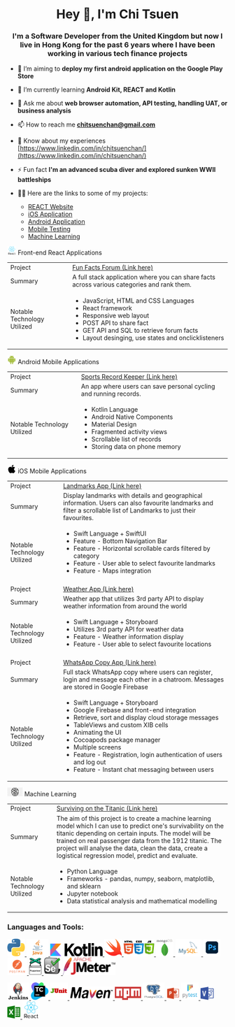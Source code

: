 <h1 align="center">Hey 👋, I'm Chi Tsuen</h1>
<h3 align="center">I'm a Software Developer from the United Kingdom but now I live in Hong Kong for the past 6 years where I have been working in various tech finance projects </h3>

- 🔭 I’m aiming to **deploy my first android application on the Google Play Store**

- 🌱 I’m currently learning **Android Kit, REACT and Kotlin**

- 💬 Ask me about **web browser automation, API testing, handling UAT, or business analysis**

- 📫 How to reach me **chitsuenchan@gmail.com**

- 📄 Know about my experiences [https://www.linkedin.com/in/chitsuenchan/](https://www.linkedin.com/in/chitsuenchan/)

- ⚡ Fun fact **I'm an advanced scuba diver and explored sunken WWII battleships**

- 👨‍💻 Here are the links to some of my projects:
  - [REACT Website](https://github.com/chitsuenchan/full-stack-fact-app)
  - [iOS Application](https://github.com/chitsuenchan/swiftUI-landmarks-project)
  - [Android Application](https://github.com/chitsuenchan/Android-Record-Keeper)
  - [Mobile Testing](https://github.com/chitsuenchan/Mobile-and-API-QA)
  - [Machine Learning](https://github.com/chitsuenchan/machine-learning-titanic-survival)

<img src="https://github.com/chitsuenchan/chitsuenchan/blob/main/Icons/react.png" alt="react" width="20" height="20" /> Front-end React Applications

<table>
  <tbody>
    <tr>
      <td>Project</td>
      <td>
        <a href="https://github.com/chitsuenchan/full-stack-fact-app">Fun Facts Forum (Link here)</a>
      </td>
    </tr>
    <tr>
      <td>Summary</td>
      <td>A full stack application where you can share facts across various categories and rank them.</td>
    </tr>
    <tr>
      <td>Notable Technology Utilized</td>
      <td>
          <ul>
              <li>JavaScript, HTML and CSS Languages</li>
              <li>React framework</li>
              <li>Responsive web layout</li>
              <li>POST API to share fact</li>
              <li>GET API and SQL to retrieve forum facts</li>
              <li>Layout desinging, use states and onclicklisteners</li>     
          </ul>
      </td>
    </tr>
  </tbody>
</table>

<img src="https://github.com/chitsuenchan/chitsuenchan/blob/main/Icons/android.png" alt="python" width="20" height="20" /> Android Mobile Applications 

<table>
  <tbody>
    <tr>
      <td>Project</td>
      <td>
        <a href="https://github.com/chitsuenchan/Android-Record-Keeper">Sports Record Keeper (Link here)</a>
      </td>
    </tr>
    <tr>
      <td>Summary</td>
      <td>An app where users can save personal cycling and running records.</td>
    </tr>
    <tr>
      <td>Notable Technology Utilized</td>
      <td>
          <ul>
              <li>Kotlin Language</li>
              <li>Android Native Components</li>
              <li>Material Design</li>
              <li>Fragmented activity views</li>
              <li>Scrollable list of records</li>
              <li>Storing data on phone memory</li>            
          </ul>
      </td>
    </tr>
  </tbody>
</table>

<img src="https://github.com/chitsuenchan/chitsuenchan/blob/main/Icons/apple-logo.png" alt="python" width="20" height="20" /> iOS Mobile Applications 

<table>
  <tbody>
    <tr>
      <td>Project</td>
      <td>
        <a href="https://github.com/chitsuenchan/swiftUI-landmarks-project">Landmarks App (Link here)</a>
      </td>
    </tr>
    <tr>
      <td>Summary</td>
      <td>Display landmarks with details and geographical information. Users can also favourite landmarks and filter a scrollable list of Landmarks to just their favourites.</td>
    </tr>
    <tr>
      <td>Notable Technology Utilized</td>
      <td>
        <ul>
          <li>Swift Language + SwiftUI</li>
          <li>Feature - Bottom Navigation Bar</li>
          <li>Feature - Horizontal scrollable cards filtered by category</li>
          <li>Feature - User able to select favourite landmarks</li>
          <li>Feature - Maps integration</li>
        </ul>
      </td>
    </tr>
    <tr>
      <td></td>
      <td></td>
    </tr>
    <tr>
      <td>Project</td>
      <td>
        <a href="https://github.com/chitsuenchan/swiftUI-landmarks-project">Weather App (Link here)</a>
      </td>
    </tr>
    <tr>
      <td>Summary</td>
      <td>Weather app that utilizes 3rd party API to display weather information from around the world</td>
    </tr>
    <tr>
      <td>Notable Technology Utilized</td>
      <td>
        <ul>
          <li>Swift Language + Storyboard</li>
          <li>Utilizes 3rd party API for weather data</li>
          <li>Feature - Weather information display</li>
          <li>Feature - User able to select favourite locations</li>
        </ul>
      </td>
    </tr>
    <tr>
      <td></td>
      <td></td>
    </tr>
    <tr>
      <td>Project</td>
      <td>
        <a href="https://github.com/chitsuenchan/swiftUI-landmarks-project">WhatsApp Copy App (Link here)</a>
      </td>
    </tr>
    <tr>
      <td>Summary</td>
      <td>Full stack WhatsApp copy where users can register, login and message each other in a chatroom. Messages are stored in Google Firebase</td>
    </tr>
    <tr>
      <td>Notable Technology Utilized</td>
      <td>
        <ul>
          <li>Swift Language + Storyboard</li>
          <li>Google Firebase and front-end integration</li>
          <li>Retrieve, sort and display cloud storage messages</li>
          <li>TableViews and custom XIB cells</li>
          <li>Animating the UI</li>
          <li>Cocoapods package manager</li>
          <li>Multiple screens</li>
          <li>Feature - Registration, login authentication of users and log out</li>
          <li>Feature - Instant chat messaging between users</li>
        </ul>
      </td>
    </tr>
  </tbody>
</table>

<img src="https://github.com/chitsuenchan/chitsuenchan/blob/main/Icons/machine-learning.png" alt="machine-learning" width="35" height="20" /> Machine Learning 

<table>
  <tbody>
    <tr>
      <td>Project</td>
      <td>
        <a href="https://github.com/chitsuenchan/machine-learning-titanic-survival">Surviving on the Titanic (Link here)</a>
      </td>
    </tr>
    <tr>
      <td>Summary</td>
      <td>The aim of this project is to create a machine learning model which I can use to predict one's survivability on the titanic depending on certain inputs. The model will be trained on real passenger data from the 1912 titanic. The project will analyse the data, clean the data, create a logistical regression model, predict and evaluate.</td>
    </tr>
    <tr>
      <td>Notable Technology Utilized</td>
      <td>
          <ul>
              <li>Python Language</li>
              <li>Frameworks - pandas, numpy, seaborn, matplotlib, and sklearn</li>
              <li>Jupyter notebook</li>
              <li>Data statistical analysis and mathematical modelling</li> 
          </ul>
      </td>
    </tr>
  </tbody>
</table>




<h3 align="left">Languages and Tools:</h3>
<p align="left">
  
  <a href="https://www.python.org" target="_blank">
    <img src="https://github.com/chitsuenchan/chitsuenchan/blob/main/Icons/python.png" alt="python" width="40" height="40" />
  </a>
  
  <a href="https://www.java.com" target="_blank">
    <img src="https://github.com/chitsuenchan/chitsuenchan/blob/main/Icons/java.png" alt="java" width="50" height="40" />
  </a>
  
  <a href="https://kotlinlang.org/" target="_blank">
    <img src="https://github.com/chitsuenchan/chitsuenchan/blob/main/Icons/kotlin.png" alt="kotlin" width="120" height="30" />
  </a>
  
  <a href="https://www.swift.org/" target="_blank">
    <img src="https://github.com/chitsuenchan/chitsuenchan/blob/main/Icons/swift.png" alt="swift" width="40" height="40" />
  </a>

  <a href="https://developer.mozilla.org/en-US/docs/Web/JavaScript" target="_blank">
    <img src="https://github.com/chitsuenchan/chitsuenchan/blob/main/Icons/html-css-js.png" alt="javascript" width="70" height="40" />
  </a>
  
  <a href="https://www.mongodb.com/" target="_blank">
    <img src="https://github.com/chitsuenchan/chitsuenchan/blob/main/Icons/mongodb.png" alt="mongodb" width="40" height="40" />
  </a>
  <a href="https://www.mysql.com/" target="_blank">
    <img src="https://github.com/chitsuenchan/chitsuenchan/blob/main/Icons/mysql.png" alt="mysql" width="60" height="40" />
  </a>
  
  <a href="https://www.photoshop.com/en" target="_blank">
    <img src="https://github.com/chitsuenchan/chitsuenchan/blob/main/Icons/photoshop.png" alt="photoshop" width="40" height="40" />
  </a>
  
  <a href="https://postman.com" target="_blank">
    <img src="https://github.com/chitsuenchan/chitsuenchan/blob/main/Icons/postman.png" alt="postman" width="45" height="40" />
  </a>
  
  <a href="https://github.com/puppeteer/puppeteer" target="_blank">
    <img src="https://github.com/chitsuenchan/chitsuenchan/blob/main/Icons/puppeteer.png" alt="puppeteer" width="30" height="40" />
  </a>

  <a href="https://www.selenium.dev" target="_blank">
    <img src="https://github.com/chitsuenchan/chitsuenchan/blob/main/Icons/selenium.png" alt="selenium" width="40" height="40" />
  </a>

  <a href="https://jmeter.apache.org" target="_blank">
    <img src="https://github.com/chitsuenchan/chitsuenchan/blob/main/Icons/jmeter.png" alt="java" width="120" height="40" />
  </a>

  </p>
  
  <p align="left">

  <a href="https://www.jenkins.io/" target="_blank">
    <img src="https://github.com/chitsuenchan/chitsuenchan/blob/main/Icons/jenkins.png" alt="java" width="50" height="40" />
  </a>
  
  <a href="https://www.jetbrains.com/teamcity/" target="_blank">
    <img src="https://github.com/chitsuenchan/chitsuenchan/blob/main/Icons/teamcity.png" alt="java" width="40" height="40" />
  </a>
  
  <a href="https://junit.org/junit5/" target="_blank">
    <img src="https://github.com/chitsuenchan/chitsuenchan/blob/main/Icons/junit.png" alt="junit" width="40" height="40" />
  </a>
  
  <a href="https://maven.apache.org/" target="_blank">
    <img src="https://github.com/chitsuenchan/chitsuenchan/blob/main/Icons/maven.png" alt="maven" width="100" height="30" />
  </a>
  
  <a href="https://www.npmjs.com/" target="_blank">
    <img src="https://github.com/chitsuenchan/chitsuenchan/blob/main/Icons/npm.png" alt="npm" width="60" height="30" />
  </a>
  
  <a href="https://www.postgresql.org/" target="_blank">
    <img src="https://github.com/chitsuenchan/chitsuenchan/blob/main/Icons/postgres.png" alt="postgres" width="50" height="40" />
  </a>
  
  <a href="https://www.microsoft.com/en-sg/microsoft-365/powerpoint?ms.officeurl=powerpoint&rtc=1" target="_blank">
    <img src="https://github.com/chitsuenchan/chitsuenchan/blob/main/Icons/powerpoint.png" alt="powerpoint" width="30" height="30" />
  </a>

  <a href="https://docs.pytest.org/en/7.3.x/" target="_blank">
    <img src="https://github.com/chitsuenchan/chitsuenchan/blob/main/Icons/pytest.png" alt="pytest" width="40" height="40" />
  </a>
  
  <a href="https://www.microsoft.com/en-gb/microsoft-365/visio/flowchart-software" target="_blank">
    <img src="https://github.com/chitsuenchan/chitsuenchan/blob/main/Icons/visio.png" alt="visio" width="30" height="30" />
  </a>
  
  <a href="https://www.microsoft.com" target="_blank">
    <img src="https://github.com/chitsuenchan/chitsuenchan/blob/main/Icons/excel.png" alt="excel" width="30" height="30" />
  </a>

  <a href="https://react.dev/" target="_blank">
    <img src="https://github.com/chitsuenchan/chitsuenchan/blob/main/Icons/react.png" alt="react" width="40" height="40" />
  </a>
</p>



